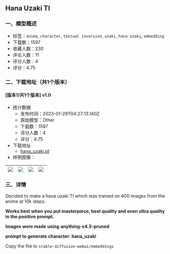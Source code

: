 ## Hana Uzaki TI
### 一、模型概述

- 标签：`anime`, `character`, `textual inversion`, `uzaki`, `hana uzaki`, `embedding`
- 下载数：1597
- 收藏人数：230
- 评论人数：11
- 评分人数：4
- 评分：4.75

### 二、下载地址（共1个版本）

#### [版本1/共1个版本] v1.0

- 统计数据
  - 发布时间：2023-01-29T04:27:13.140Z
  - 原始模型：Other
  - 下载数：1597
  - 评分人数：4
  - 评分：4.75
- 下载地址
  - [hana_uzaki.pt](https://civitai.com/api/download/models/6358)
- 样例图像：

| <img src="https://image.civitai.com/xG1nkqKTMzGDvpLrqFT7WA/aa32c758-4add-4d93-3b43-59c633895800/width=450/56759.jpeg" /> | <img src="https://image.civitai.com/xG1nkqKTMzGDvpLrqFT7WA/fcf9d7d6-73cd-40d6-19e3-063a5622a900/width=450/56763.jpeg" /> | <img src="https://image.civitai.com/xG1nkqKTMzGDvpLrqFT7WA/5398df73-e1a9-4984-8307-2d3d616d1300/width=450/56762.jpeg" /> | <img src="https://image.civitai.com/xG1nkqKTMzGDvpLrqFT7WA/d3722931-0423-4d9d-2f22-d2d44b9d0600/width=450/56761.jpeg" /> |
| ---- | ---- | ---- | ---- |


### 三、详情
<p>Decided to make a hana uzaki TI which was trained on 400 images from the anime at 10k steps.</p><p><strong>Works best when you put masterpiece, best quality and even ultra quality in the positive prompt.</strong></p><p><strong>Images were made using</strong> <strong>anything-v4.5-pruned</strong></p><p><strong>prompt to generate character: hana_uzaki</strong></p><p>Copy the file to <code>stable-diffusion-webui/embeddings</code></p>